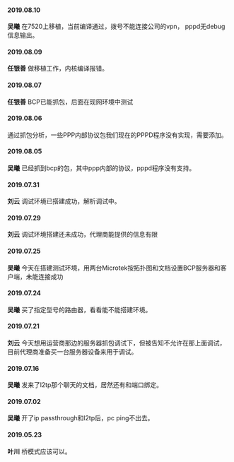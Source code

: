 
#### 2019.08.10
**吴曦**  在7520上移植，当前编译通过，拨号不能连接公司的vpn， pppd无debug信息输出。
#### 2019.08.09
**任银善**  做移植工作，内核编译报错。
#### 2019.08.07
**任银善**  BCP已能抓包，后面在现网环境中测试
#### 2019.08.06
通过抓包分析，一些PPP内部协议包我们现在的PPPD程序没有实现，需要添加。
#### 2019.08.05
**吴曦**  已经抓到bcp的包，其中ppp内部的协议，pppd程序没有支持。
#### 2019.07.31
**刘云**  调试环境已搭建成功，解析调试中。
#### 2019.07.29
**刘云**  调试环境搭建还未成功，代理商能提供的信息有限
#### 2019.07.25
**吴曦**  今天在搭建测试环境，用两台Microtek按拓扑图和文档设置BCP服务器和客户端，未能连接成功
#### 2019.07.24
**吴曦**  买了指定型号的路由器，看看能不能搭建环境。
#### 2019.07.21 
**刘云** 今天想用运营商那边的服务器抓包调试下，但被告知不允许在那上面调试，目前代理商准备买一台服务器设备来用于调试。
#### 2019.07.16
**吴曦**  发来了l2tp那个聊天的文档，居然还有和端口绑定。  
#### 2019.07.02
**吴曦**  开了ip passthrough和l2tp后，pc ping不出去。
#### 2019.05.23
**叶川**  桥模式应该可以。


